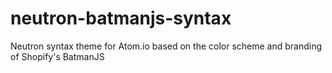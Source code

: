 neutron-batmanjs-syntax
=======================

Neutron syntax theme for Atom.io based on the color scheme and branding of Shopify's BatmanJS
